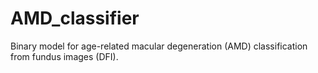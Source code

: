 # AMD_classifier
 Binary model for age-related macular degeneration (AMD) classification from fundus images (DFI).
